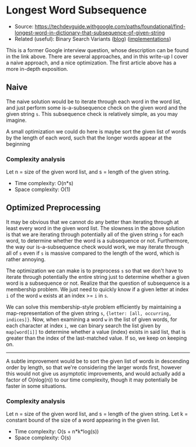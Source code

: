 # Longest Word Subsequence

 - Source: https://techdevguide.withgoogle.com/paths/foundational/find-longest-word-in-dictionary-that-subsequence-of-given-string
 - Related (useful): Binary Search Variants ([blog](https://blog.domfarolino.com/Binary-Search-Useful-Variants/)) ([implementations](https://github.com/domfarolino/algorithms/blob/master/src/algorithm_practice/Searching_And_Sorting/binarySearchClosest/binarySearchClosest.cpp))

This is a former Google interview question, whose description can be found in
the link above. There are several approaches, and in this write-up I cover a
naive approach, and a nice optimization. The first article above has a more
in-depth exposition.

## Naive

The naive solution would be to iterate through each word in the word list,
and just perform some is-a-subsequence check on the given word and the given
string `s`. This subsequence check is relatively simple, as you may imagine.

A small optimization we could do here is maybe sort the given list of words by
the length of each word, such that the longer words appear at the beginning

### Complexity analysis

Let n = size of the given word list, and s = length of the given string.

 - Time complexity: O(n\*s)
 - Space complexity: O(1)

## Optimized Preprocessing

It may be obvious that we cannot do any better than iterating through at least
every word in the given word list. The slowness in the above solution is that
we are iterating through potentially all of the given string `s` for each word,
to determine whether the word is a subsequence or not. Furthermore, the way our
is-a-subsequence check would work, we may iterate through all of `s` even if
`s` is massive compared to the length of the word, which is rather annoying.

The optimization we can make is to preprocess `s` so that we don't have to
iterate through potentially the entire string just to determine whether a given
word is a subsequence or not. Realize that the question of subsequence is a
membership problem. We just need to quickly know if a given letter at index `i`
of the word `w` exists at an index >= `i` in `s`.

We can solve this membership-style problem efficiently by maintaining a
map-representation of the given string `s`, `{letter: [all, occurring, indices]}`.
Now, when examining a word `w` in the list of given words, for each character at
index `i`, we can binary search the list given by `map[word[i]]` to determine
whether a value (index) exists in said list, that is greater than the index of the
last-matched value. If so, we keep on keeping on.

----

A subtle improvement would be to sort the given list of words in descending order
by length, so that we're considering the larger words first, however this would
not give us asymptotic improvements, and would actually add a factor of
O(nlog(n)) to our time complexity, though it may potentially be faster in some
situations.

### Complexity analysis

Let n = size of the given word list, and s = length of the given string.
Let k = constant bound of the size of a word appearing in the given list.

 - Time complexity: O(s + n\*k\*log(s))
 - Space complexity: O(s)
